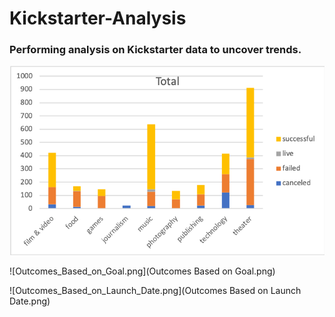 # Kickstarter-Analysis

### Performing analysis on Kickstarter data to uncover trends. 


![Picture1.png](Picture1.png)

![Outcomes_Based_on_Goal.png](Outcomes Based on Goal.png)

![Outcomes_Based_on_Launch_Date.png](Outcomes Based on Launch Date.png)
